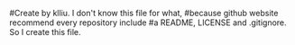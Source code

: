 #Create by klliu. I don't know this file for what,
#because github website recommend every repository include 
#a README, LICENSE and .gitignore. So I create this file.
